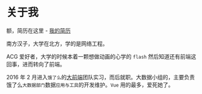 # 关于我

额，简历在这里 - [我的简历](https://kinglisky.github.io/resume.pdf)

南方汉子，大学在北方，学的是网络工程。

ACG 爱好者，大学的时候本着一颗想做动画的心学的 `flash` 然后知道还有前端这回事，进而转向了前端。

2016 年 2 月进入`饿了么`的[大前端](https://github.com/ElemeFE)团队实习，而后就职。大数据小组的，主要负责饿了么`大数据部门`数据`应用与工具`的开发维护。`Vue` 用的最多，爱死她了。



